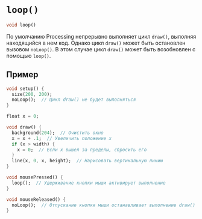 # `loop()`

```dart
void loop()
```

По умолчанию Processing непрерывно выполняет цикл `draw()`, выполняя находящийся в нем код.
Однако цикл `draw()` может быть остановлен вызовом `noLoop()`. В этом случае цикл `draw()` может быть возобновлен с помощью `loop()`.

## Пример

```dart
void setup() {
  size(200, 200);
  noLoop();  // Цикл draw() не будет выполняться
}

float x = 0;

void draw() {
  background(204);  // Очистить окно
  x = x + .1;  // Увеличить положение x
  if (x > width) {
    x = 0;  // Если x вышел за пределы, сбросить его
  }
  line(x, 0, x, height);  // Нарисовать вертикальную линию
}

void mousePressed() {
  loop();  // Удерживание кнопки мыши активирует выполнение
}

void mouseReleased() {
  noLoop();  // Отпускание кнопки мыши останавливает выполнение draw()
}
```
